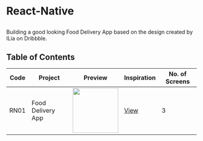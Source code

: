 # React-Native

## 

Building a good looking Food Delivery App based on the design created by ILia on Dribbble.

## Table of Contents

| Code | Project | Preview | Inspiration | No. of Screens |
| ------ | ------ | ------ | ------ | ------ |
| RN01 | Food Delivery App | <img src="https://cdn.dribbble.com/users/1716131/screenshots/14527824/media/c490abc83e617dcfca83cb67ebf279a1.png?compress=1&resize=1200x900" width="120" /> | [View](https://dribbble.com/shots/14527824-Food-Delivery-Mobile-App) | 3 |
